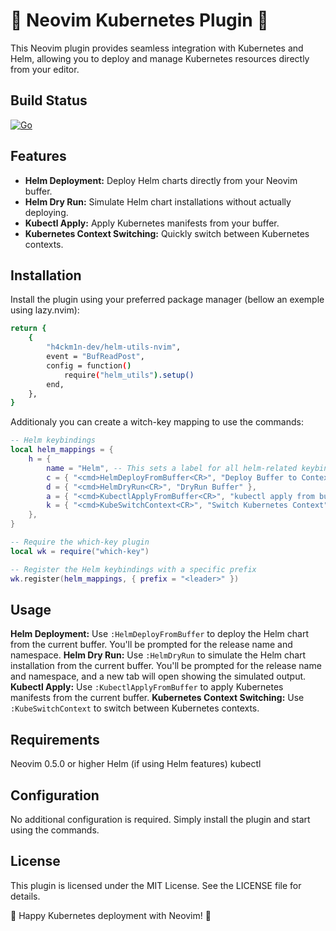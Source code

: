 # 🚀 Neovim Kubernetes Plugin 🚀

This Neovim plugin provides seamless integration with Kubernetes and Helm, allowing you to deploy and manage Kubernetes resources directly from your editor.

## Build Status
[![Go](https://github.com/h4ckm1n-dev/helm-utils-nvim/actions/workflows/lualint.yml/badge.svg)](https://github.com/h4ckm1n-dev/helm-utils-nvim/actions/workflows/lualint.yml)

## Features
- **Helm Deployment:** Deploy Helm charts directly from your Neovim buffer.
- **Helm Dry Run:** Simulate Helm chart installations without actually deploying.
- **Kubectl Apply:** Apply Kubernetes manifests from your buffer.
- **Kubernetes Context Switching:** Quickly switch between Kubernetes contexts.

## Installation
Install the plugin using your preferred package manager (bellow an exemple using lazy.nvim):
```bash
return {
    {
        "h4ckm1n-dev/helm-utils-nvim",
        event = "BufReadPost",
        config = function()
            require("helm_utils").setup()
        end,
    },
}
```
Additionaly you can create a witch-key mapping to use the commands:
```lua
-- Helm keybindings
local helm_mappings = {
	h = {
		name = "Helm", -- This sets a label for all helm-related keybindings
		c = { "<cmd>HelmDeployFromBuffer<CR>", "Deploy Buffer to Context" },
		d = { "<cmd>HelmDryRun<CR>", "DryRun Buffer" },
        a = { "<cmd>KubectlApplyFromBuffer<CR>", "kubectl apply from buffer" },
		k = { "<cmd>KubeSwitchContext<CR>", "Switch Kubernetes Context" },
	},
}

-- Require the which-key plugin
local wk = require("which-key")

-- Register the Helm keybindings with a specific prefix
wk.register(helm_mappings, { prefix = "<leader>" })
```

## Usage
**Helm Deployment:** Use `:HelmDeployFromBuffer` to deploy the Helm chart from the current buffer. You'll be prompted for the release name and namespace.
**Helm Dry Run:** Use `:HelmDryRun` to simulate the Helm chart installation from the current buffer. You'll be prompted for the release name and namespace, and a new tab will open showing the simulated output.
**Kubectl Apply:** Use `:KubectlApplyFromBuffer` to apply Kubernetes manifests from the current buffer.
**Kubernetes Context Switching:** Use `:KubeSwitchContext` to switch between Kubernetes contexts.

## Requirements
Neovim 0.5.0 or higher
Helm (if using Helm features)
kubectl

## Configuration
No additional configuration is required. Simply install the plugin and start using the commands.

## License
This plugin is licensed under the MIT License. See the LICENSE file for details.

🎉 Happy Kubernetes deployment with Neovim! 🎉
